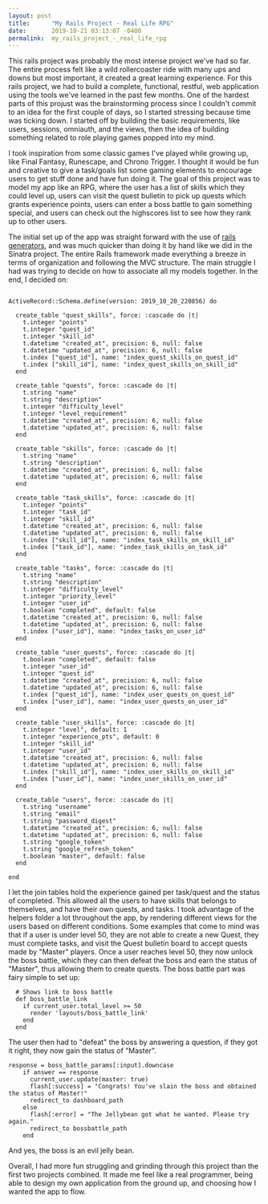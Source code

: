 ```yaml
---
layout: post
title:      "My Rails Project - Real Life RPG"
date:       2019-10-21 03:13:07 -0400
permalink:  my_rails_project_-_real_life_rpg
---
```




This rails project was probably the most intense project we've had so far. The entire process felt like a wild rollercoaster ride with many ups and downs but most important, it created a great learning experience. For this rails project, we had to build a complete, functional, restful, web application using the tools we've learned in the past few months. One of the hardest parts of this projust was the brainstorming process since I couldn't commit to an idea for the first couple of days, so I started stressing because time was ticking down. I started off by building the basic requirements, like users, sessions, omniauth, and the views, then the idea of building something related to role playing games popped into my mind. 

I took inspiration from some classic games I've played while growing up, like Final Fantasy, Runescape, and Chrono Trigger. I thought it would be fun and creative to give a task/goals list some gaming elements to encourage users to get stuff done and have fun doing it. The goal of this project was to model my app like an RPG, where the user has a list of skills which they could level up, users can visit the quest bulletin to pick up quests which grants experience points, users can enter a boss battle to gain something special, and users can check out the highscores list to see how they rank up to other users. 

The initial set up of the app was straight forward with the use of [rails generators](https://guides.rubyonrails.org/command_line.html), and was much quicker than doing it by hand like we did in the Sinatra project. The entire Rails framework made everything a breeze in terms of organization and following the MVC structure. The main struggle I had was trying to decide on how to associate all my models together. In the end, I decided on:
```

ActiveRecord::Schema.define(version: 2019_10_20_220856) do

  create_table "quest_skills", force: :cascade do |t|
    t.integer "points"
    t.integer "quest_id"
    t.integer "skill_id"
    t.datetime "created_at", precision: 6, null: false
    t.datetime "updated_at", precision: 6, null: false
    t.index ["quest_id"], name: "index_quest_skills_on_quest_id"
    t.index ["skill_id"], name: "index_quest_skills_on_skill_id"
  end

  create_table "quests", force: :cascade do |t|
    t.string "name"
    t.string "description"
    t.integer "difficulty_level"
    t.integer "level_requirement"
    t.datetime "created_at", precision: 6, null: false
    t.datetime "updated_at", precision: 6, null: false
  end

  create_table "skills", force: :cascade do |t|
    t.string "name"
    t.string "description"
    t.datetime "created_at", precision: 6, null: false
    t.datetime "updated_at", precision: 6, null: false
  end

  create_table "task_skills", force: :cascade do |t|
    t.integer "points"
    t.integer "task_id"
    t.integer "skill_id"
    t.datetime "created_at", precision: 6, null: false
    t.datetime "updated_at", precision: 6, null: false
    t.index ["skill_id"], name: "index_task_skills_on_skill_id"
    t.index ["task_id"], name: "index_task_skills_on_task_id"
  end

  create_table "tasks", force: :cascade do |t|
    t.string "name"
    t.string "description"
    t.integer "difficulty_level"
    t.integer "priority_level"
    t.integer "user_id"
    t.boolean "completed", default: false
    t.datetime "created_at", precision: 6, null: false
    t.datetime "updated_at", precision: 6, null: false
    t.index ["user_id"], name: "index_tasks_on_user_id"
  end

  create_table "user_quests", force: :cascade do |t|
    t.boolean "completed", default: false
    t.integer "user_id"
    t.integer "quest_id"
    t.datetime "created_at", precision: 6, null: false
    t.datetime "updated_at", precision: 6, null: false
    t.index ["quest_id"], name: "index_user_quests_on_quest_id"
    t.index ["user_id"], name: "index_user_quests_on_user_id"
  end

  create_table "user_skills", force: :cascade do |t|
    t.integer "level", default: 1
    t.integer "experience_pts", default: 0
    t.integer "skill_id"
    t.integer "user_id"
    t.datetime "created_at", precision: 6, null: false
    t.datetime "updated_at", precision: 6, null: false
    t.index ["skill_id"], name: "index_user_skills_on_skill_id"
    t.index ["user_id"], name: "index_user_skills_on_user_id"
  end

  create_table "users", force: :cascade do |t|
    t.string "username"
    t.string "email"
    t.string "password_digest"
    t.datetime "created_at", precision: 6, null: false
    t.datetime "updated_at", precision: 6, null: false
    t.string "google_token"
    t.string "google_refresh_token"
    t.boolean "master", default: false
  end

end
```

I let the join tables hold the experience gained per task/quest and the status of completed. This allowed all the users to have skills that belongs to themselves, and have their own quests, and tasks. 
I took advantage of the helpers folder a lot throughout the app, by rendering different views for the users based on different conditions. Some examples that come to mind was that if a user is under level 50, they are not able to create a new Quest, they must complete tasks, and visit the Quest bulletin board to accept quests made by "Master" players. Once a user reaches level 50, they now unlock the boss battle, which they can then defeat the boss and earn the status of "Master", thus allowing them to create quests. The boss battle part was fairy simple to set up:

```
  # Shows link to boss battle
  def boss_battle_link
    if current_user.total_level >= 50
      render 'layouts/boss_battle_link'
    end
  end
```

The user then had to "defeat" the boss by answering a question, if they got it right, they now gain the status of "Master".

```
response = boss_battle_params[:input].downcase
    if answer == response
      current_user.update(master: true)
      flash[:success] = "Congrats! You've slain the boss and obtained the status of Master!"
      redirect_to dashboard_path
    else
      flash[:error] = "The Jellybean got what he wanted. Please try again."
      redirect_to bossbattle_path
    end
```

And yes, the boss is an evil jelly bean.

Overall, I had more fun struggling and grinding through this project than the first two projects combined. It made me feel like a real programmer, being able to design my own application from the ground up, and choosing how I wanted the app to flow. 


